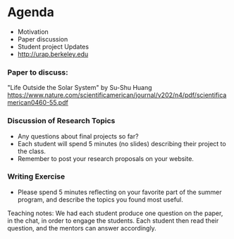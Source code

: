 
# Agenda
- Motivation
- Paper discussion
- Student project Updates
- http://urap.berkeley.edu



### Paper to discuss:
"Life Outside the Solar System" by Su-Shu Huang https://www.nature.com/scientificamerican/journal/v202/n4/pdf/scientificamerican0460-55.pdf

### Discussion of Research Topics
- Any questions about final projects so far?
- Each student will spend 5 minutes (no slides) describing their project to the class.
- Remember to post your research proposals on your website.

### Writing Exercise
- Please spend 5 minutes reflecting on your favorite part of the summer program, and describe the topics you found most useful.


Teaching notes: We had each student produce one question on the paper, in the chat, in order to engage the students. Each student then read their question, and the mentors can answer accordingly.

